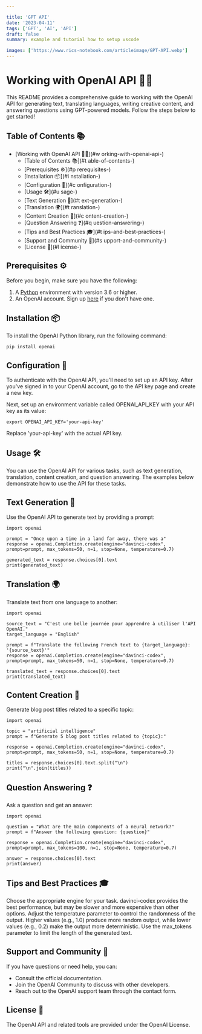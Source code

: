 ```yaml
---

title: 'GPT API'
date: '2023-04-11'
tags: ['GPT', 'AI', 'API']
draft: false
summary: example and tutorial how to setup vscode

images: ['https://www.rics-notebook.com/articleimage/GPT-API.webp']
---
```


# Working with OpenAI API 🚀🤖

This README provides a comprehensive guide to working with the OpenAI API for generating text, translating languages, writing creative content, and answering questions using GPT-powered models. Follow the steps below to get started!

## Table of Contents 📚

- [Working with OpenAI API 🚀🤖](#w orking-with-openai-api-)
  - [Table of Contents 📚](#t able-of-contents-)
  - [Prerequisites ⚙️](#p rerequisites-️)
  - [Installation 📦](#i nstallation-)
  - [Configuration 🔧](#c onfiguration-)
  - [Usage 🛠️](#u sage-️)
  - [Text Generation 📝](#t ext-generation-)
  - [Translation 🌍](#t ranslation-)
  - [Content Creation 🎨](#c ontent-creation-)
  - [Question Answering ❓](#q uestion-answering-)
  - [Tips and Best Practices 🎓](#t ips-and-best-practices-)
  - [Support and Community 💬](#s upport-and-community-)
  - [License 📄](#l icense-)

## Prerequisites ⚙️

Before you begin, make sure you have the following:

1. A [Python](https://www.python.org/) environment with version 3.6 or higher.
2. An OpenAI account. Sign up [here](https://beta.openai.com/signup/) if you don't have one.

## Installation 📦

To install the OpenAI Python library, run the following command:

```
pip install openai

```

## Configuration 🔧

To authenticate with the OpenAI API, you'll need to set up an API key. After you've signed in to your OpenAI account, go to the API key page and create a new key.

Next, set up an environment variable called OPENAI_API_KEY with your API key as its value:

```
export OPENAI_API_KEY='your-api-key'
```

Replace 'your-api-key' with the actual API key.

## Usage 🛠️

You can use the OpenAI API for various tasks, such as text generation, translation, content creation, and question answering. The examples below demonstrate how to use the API for these tasks.

## Text Generation 📝

Use the OpenAI API to generate text by providing a prompt:

```
import openai

prompt = "Once upon a time in a land far away, there was a"
response = openai.Completion.create(engine="davinci-codex", prompt=prompt, max_tokens=50, n=1, stop=None, temperature=0.7)

generated_text = response.choices[0].text
print(generated_text)
```

## Translation 🌍

Translate text from one language to another:

```
import openai

source_text = "C'est une belle journée pour apprendre à utiliser l'API OpenAI."
target_language = "English"

prompt = f"Translate the following French text to {target_language}: '{source_text}'"
response = openai.Completion.create(engine="davinci-codex", prompt=prompt, max_tokens=50, n=1, stop=None, temperature=0.7)

translated_text = response.choices[0].text
print(translated_text)
```

## Content Creation 🎨

Generate blog post titles related to a specific topic:

```
import openai

topic = "artificial intelligence"
prompt = f"Generate 5 blog post titles related to {topic}:"

response = openai.Completion.create(engine="davinci-codex", prompt=prompt, max_tokens=50, n=1, stop=None, temperature=0.7)

titles = response.choices[0].text.split("\n")
print("\n".join(titles))
```

## Question Answering ❓

Ask a question and get an answer:

```
import openai

question = "What are the main components of a neural network?"
prompt = f"Answer the following question: {question}"

response = openai.Completion.create(engine="davinci-codex", prompt=prompt, max_tokens=100, n=1, stop=None, temperature=0.7)

answer = response.choices[0].text
print(answer)
```

## Tips and Best Practices 🎓

Choose the appropriate engine for your task. davinci-codex provides the best performance, but may be slower and more expensive than other options.
Adjust the temperature parameter to control the randomness of the output. Higher values (e.g., 1.0) produce more random output, while lower values (e.g., 0.2) make the output more deterministic.
Use the max_tokens parameter to limit the length of the generated text.

## Support and Community 💬

If you have questions or need help, you can:

- Consult the official documentation.
- Join the OpenAI Community to discuss with other developers.
- Reach out to the OpenAI support team through the contact form.

## License 📄

The OpenAI API and related tools are provided under the OpenAI License.
